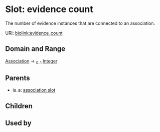 
# Slot: evidence count


The number of evidence instances that are connected to an association.

URI: [biolink:evidence_count](https://w3id.org/biolink/vocab/evidence_count)


## Domain and Range

[Association](Association.md) &#8594;  <sub>0..1</sub> [Integer](types/Integer.md)

## Parents

 *  is_a: [association slot](association_slot.md)

## Children


## Used by

